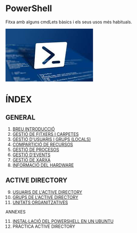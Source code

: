 # PowerShell
Fitxa amb alguns cmdLets bàsics i els seus usos més habituals.

![PS](png/PS.jpeg)
# ÍNDEX

## GENERAL
1.  [BREU INTRODUCCIÓ](md/PSIntroduccio.md)
2.  [GESTIÓ DE FITXERS I CARPETES][FITXERS]
3.  [GESTIÓ D'USUARIS I GRUPS (LOCALS)][COMPTES LOCALS]
4.  [COMPARTICIÓ DE RECURSOS][RECURSOS]
5.  [GESTIÓ DE PROCESOS][PROCESOS]
6.  [GESTIÓ D'EVENTS][EVENTS]
7.  [GESTIÓ DE XARXA][XARXA]
8.  [INFORMACIÓ DEL HARDWARE][HARDWARE]

## ACTIVE DIRECTORY
9.  [USUARIS DE L'ACTIVE DIRECTORY][USUARIS AD]
10. [GRUPS DE L'ACTIVE DIRECTORY][GRUPS AD]
11. [UNITATS ORGANITZATIVES][UNITATS ORGANITZATIVES]

ANNEXES

11. [INSTAL·LACIÓ DEL POWERSHELL EN UN UBUNTU][POWERSHELL EN UBUNTU]
12. PRÀCTICA ACTIVE DIRECTORY

[INTRODUCCIÓ]:https://github.com/tofermos/PowerShell/blob/main/introduccio.md
[FITXERS]:https://github.com/tofermos/PowerShell/blob/main/POWERSHELL%20GESTIO%20DE%20FITXERS%20I%20CARPETES.md
[COMPTES LOCALS]:https://github.com/tofermos/PowerShell/blob/main/GESTIO%20USUARIS.md
[RECURSOS]:https://github.com/tofermos/PowerShell/blob/main/COMPARTIR%20RECURSOS.md
[PROCESOS]:https://github.com/tofermos/PowerShell/blob/main/PROCESSOS.md
[EVENTS]:https://github.com/tofermos/PowerShell/blob/main/GESTI%C3%93%20D'EVENTS.md
[XARXA]:https://github.com/tofermos/PowerShell/blob/main/POWERSHELL-XARXES.md
[HARDWARE]:https://github.com/tofermos/PowerShell/blob/main/WMI-CIM.md
[USUARIS AD]:https://github.com/tofermos/PowerShell/blob/main/ADUser.md
[GRUPS AD]:https://github.com/tofermos/PowerShell/blob/main/ADGroup.md
[UNITATS ORGANITZATIVES]:https://github.com/tofermos/PowerShell/blob/main/ADunitatsOrganitzatives.md
[POWERSHELL EN UBUNTU]:https://github.com/tofermos/PowerShell/blob/main/INSTAL·LAR%20POWERSHELL%20EN%20UBUNTU.md
[POWERSEHLL EN UBUNTU]:https://github.com/tofermos/PowerShell/blob/main/INSTAL%C2%B7LAR%20POWERSHELL%20EN%20UBUNTU.md

